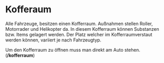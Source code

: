 # Kofferaum

Alle Fahrzeuge, besitzen einen Kofferraum. Außnahmen stellen Roller, Motorrader und Helikopter da.
In diesem Kofferraum können Substanzen bzw. Items gelagert werden. Der Platz welcher im Kofferraumverstaut werden können, variiert je nach Fahrzeugtyp.

Um den Kofferraum zu öffnen muss man direkt am Auto stehen. (**/kofferraum**)
